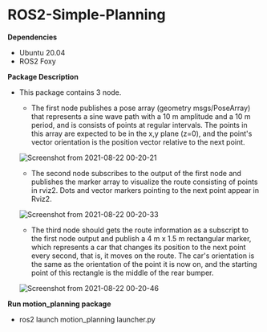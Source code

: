 # ROS2-Simple-Planning
**Dependencies**

* Ubuntu 20.04
* ROS2 Foxy

**Package Description**

* This package contains 3 node.
  * The first node publishes a pose array (geometry msgs/PoseArray) that represents a sine wave path with a 10 m amplitude and a 10 m period, and is consists of points at regular intervals. The points in this array are expected to be in the x,y plane (z=0), and the point's vector orientation is the position vector relative to the next point.
  
  ![Screenshot from 2021-08-22 00-20-21](https://user-images.githubusercontent.com/32412808/130335093-af61e768-d0c5-46b8-b675-2c1ded1c4d11.png)

  * The second node subscribes to the output of the first node and publishes the marker array to visualize the route consisting of points in rviz2. Dots and vector markers pointing to the next point appear in Rviz2.
   
  ![Screenshot from 2021-08-22 00-20-33](https://user-images.githubusercontent.com/32412808/130335112-b2bae015-bfa2-443f-aaee-6383ada1e223.png)

  
  * The third node should gets the route information as a subscript to the first node output and publish a 4 m x 1.5 m rectangular marker, which represents a car that changes its position to the next point every second, that is, it moves on the route. The car's orientation is the same as the orientation of the point it is now on, and the starting point of this rectangle is the middle of the rear bumper.
  
  ![Screenshot from 2021-08-22 00-20-46](https://user-images.githubusercontent.com/32412808/130335148-851102bf-c0ac-4e28-88bf-e9cad92b33d2.png)
 


**Run motion_planning package**

* ros2 launch motion_planning launcher.py







  
